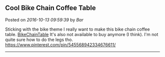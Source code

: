 ## Cool Bike Chain Coffee Table
Posted on *2016-10-13 09:59:39* by *Bar*

Sticking with the bike theme I really want to make this bike chain coffee table.  [BikeChainTable](//muut.com/u/maslowcnc/s1/:maslowcnc:7Mox:bikechaintable.png.jpg)  It's also not available to buy anymore (I think). I'm not quite sure how to do the legs tho. https://www.pinterest.com/pin/545568942334676611/

---

